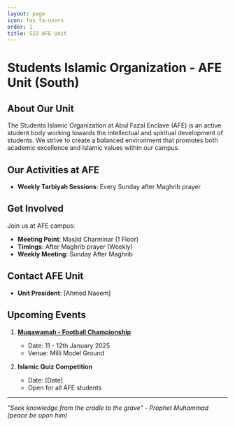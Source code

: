 ```yaml
---
layout: page
icon: fas fa-users
order: 1
title: SIO AFE Unit
---
```


# Students Islamic Organization - AFE Unit (South)

## About Our Unit
The Students Islamic Organization at Abul Fazal Enclave (AFE) is an active student body working towards the intellectual and spiritual development of students. We strive to create a balanced environment that promotes both academic excellence and Islamic values within our campus.

## Our Activities at AFE
- **Weekly Tarbiyah Sessions**: Every Sunday after Maghrib prayer

## Get Involved
Join us at AFE campus:
- **Meeting Point**: Masjid Charminar (1 Floor) 
- **Timings**: After Maghrib prayer (Weekly)
- **Weekly Meeting**: Sunday After Maghrib

## Contact AFE Unit
- **Unit President**: [Ahmed Naeem]

## Upcoming Events
1. **[Muqawamah - Football Championship](/muqawamah/)**
   - Date: 11 - 12th January 2025
   - Venue: Milli Model Ground

2. **Islamic Quiz Competition**
   - Date: [Date]
   - Open for all AFE students

---

*"Seek knowledge from the cradle to the grave" - Prophet Muhammad (peace be upon him)*